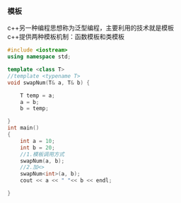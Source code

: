 ### 模板
c++另一种编程思想称为泛型编程，主要利用的技术就是模板  
c++提供两种模板机制：函数模板和类模板  
```c++
#include <iostream>
using namespace std;

template <class T>
//template <typename T>
void swapNum(T& a, T& b) {

    T temp = a;
    a = b;
    b = temp;

}
int main()
{
    int a = 10;
    int b = 20;
    //1.模板调用方式
    swapNum(a, b);
    //2.加<>
    swapNum<int>(a, b);
    cout << a << " "<< b << endl;

}
```
